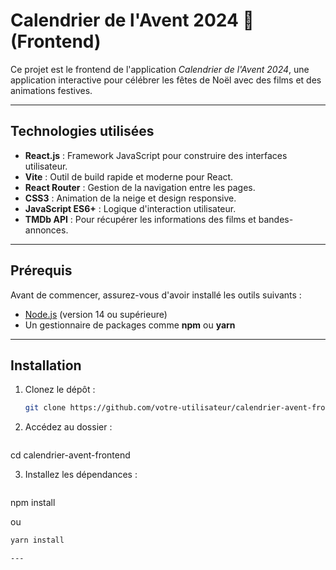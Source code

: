 # Calendrier de l'Avent 2024 🎄 (Frontend)

Ce projet est le frontend de l'application *Calendrier de l'Avent 2024*, une application interactive pour célébrer les fêtes de Noël avec des films et des animations festives.

---

## **Technologies utilisées**

- **React.js** : Framework JavaScript pour construire des interfaces utilisateur.
- **Vite** : Outil de build rapide et moderne pour React.
- **React Router** : Gestion de la navigation entre les pages.
- **CSS3** : Animation de la neige et design responsive.
- **JavaScript ES6+** : Logique d'interaction utilisateur.
- **TMDb API** : Pour récupérer les informations des films et bandes-annonces.

---

## **Prérequis**

Avant de commencer, assurez-vous d'avoir installé les outils suivants :
- [Node.js](https://nodejs.org/) (version 14 ou supérieure)
- Un gestionnaire de packages comme **npm** ou **yarn**

---

## **Installation**

1. Clonez le dépôt :
   ```bash
   git clone https://github.com/votre-utilisateur/calendrier-avent-frontend.git
   
   ```
   


2. Accédez au dossier :
   ```bash
  cd calendrier-avent-frontend
   


3. Installez les dépendances :
   ```bash
  npm install
   


ou
   ```bash
  yarn install
   
---

